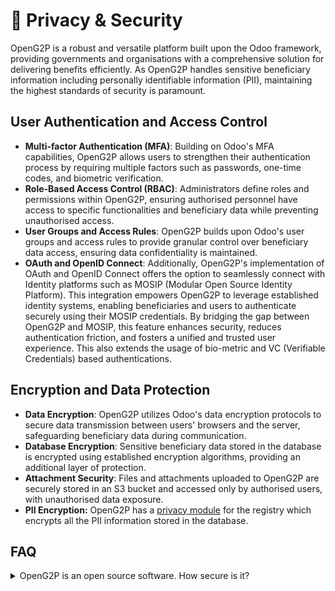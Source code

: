 # 🔐 Privacy & Security

OpenG2P is a robust and versatile platform built upon the Odoo framework, providing governments and organisations with a comprehensive solution for delivering benefits efficiently. As OpenG2P handles sensitive beneficiary information including personally identifiable information (PII), maintaining the highest standards of security is paramount.

## User Authentication and Access Control

* **Multi-factor Authentication (MFA)**: Building on Odoo's MFA capabilities, OpenG2P allows users to strengthen their authentication process by requiring multiple factors such as passwords, one-time codes, and biometric verification.
* **Role-Based Access Control (RBAC)**: Administrators define roles and permissions within OpenG2P, ensuring authorised personnel have access to specific functionalities and beneficiary data while preventing unauthorised access.
* **User Groups and Access Rules**: OpenG2P builds upon Odoo's user groups and access rules to provide granular control over beneficiary data access, ensuring data confidentiality is maintained.
* **OAuth and OpenID Connect**: Additionally, OpenG2P's implementation of OAuth and OpenID Connect offers the option to seamlessly connect with Identity platforms such as MOSIP (Modular Open Source Identity Platform). This integration empowers OpenG2P to leverage established identity systems, enabling beneficiaries and users to authenticate securely using their MOSIP credentials. By bridging the gap between OpenG2P and MOSIP, this feature enhances security, reduces authentication friction, and fosters a unified and trusted user experience. This also extends the usage of bio-metric and VC (Verifiable Credentials) based authentications.

## Encryption and Data Protection

* **Data Encryption**: OpenG2P utilizes Odoo's data encryption protocols to secure data transmission between users' browsers and the server, safeguarding beneficiary data during communication.
* **Database Encryption**: Sensitive beneficiary data stored in the database is encrypted using established encryption algorithms, providing an additional layer of protection.
* **Attachment Security**: Files and attachments uploaded to OpenG2P are securely stored in an S3 bucket and accessed only by authorised users, with unauthorised data exposure.
* **PII Encryption:** OpenG2P has a [privacy module](https://github.com/OpenG2P/openg2p-security) for the registry which encrypts all the PII information stored in the database.

## FAQ

<details>

<summary>OpenG2P is an open source software.  How secure is it?</summary>

In general, for any product, security is handled at multiple levels.&#x20;

* Product security features

We have privacy and security features embedded in our product and we are constantly striving to add more such features. Please refer to above note.

OpenG2P is built over Oodo ERP which is elected as the best secure open source ERP by OWASP in 2021. This is because of the extensive work by the community on the underlying platform. OWASP is the largest security reporting system in the world.

OpenG2P has adopted all the best practices of Oodo. OpenG2P has also adopted the GitHub security validation and have been regularly scanned by GitHub for dependency security.

* Deployment of secure infrastructure

While deployment infrastructure is a choice of the implementer/System Integrator we offer secure [production-grade deployment reference architecture](https://github.com/mosip/k8s-infra/blob/main/docs/\_images/architecture.png) for implementors. This secure infra comprising of Kubernetes, Wireguard, Istio etc offers high level of data and access security.

* Security policies and processes

OpenG2P team can help review security policies defined by the Governement/System Integrator. \


</details>
